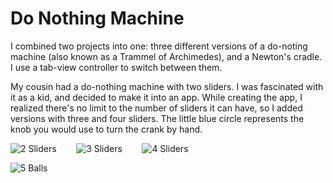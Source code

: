 # Do Nothing Machine

I combined two projects into one: three different versions of a do-noting machine (also known as a
Trammel of Archimedes), and a Newton's cradle.  I use a tab-view controller to switch between them.

My cousin had a do-nothing machine with two sliders.  I was fascinated with it as a kid, and decided
to make it into an app.  While creating the app, I realized there's no limit to the number of sliders
it can have, so I added versions with three and four sliders.  The little blue circle represents the
knob you would use to turn the crank by hand.

![2 Sliders](https://github.com/InvaderZim62/DoNothing/assets/34785252/00e8a4db-a312-4949-bf62-0a8e9e8d6112)
&nbsp;&nbsp;&nbsp;&nbsp;&nbsp;&nbsp;
![3 Sliders](https://github.com/InvaderZim62/DoNothing/assets/34785252/d9c978c0-4bb3-43bd-bc1c-1d53823c9ae6)
&nbsp;&nbsp;&nbsp;&nbsp;&nbsp;&nbsp;
![4 Sliders](https://github.com/InvaderZim62/DoNothing/assets/34785252/2d79e391-8888-4a95-b866-0955ad3a42f0)

![5 Balls](https://github.com/InvaderZim62/DoNothing/assets/34785252/cad28fab-cf9d-4455-adb6-67b0d771a7ca)
